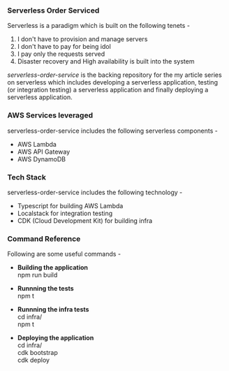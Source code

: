 <h3>Serverless Order Serviced</h3>

Serverless is a paradigm which is built on the following tenets -
1. I don't have to provision and manage servers
2. I don't have to pay for being idol
3. I pay only the requests served
4. Disaster recovery and High availability is built into the system

*serverless-order-service* is the backing repository for the my article series on serverless which includes developing a serverless application, testing (or integration testing) a serverless application and finally deploying a serverless application.

<h3>AWS Services leveraged</h3>

serverless-order-service includes the following serverless components -

- AWS Lambda
- AWS API Gateway
- AWS DynamoDB

<h3>Tech Stack</h3>

serverless-order-service includes the following technology -

- Typescript for building AWS Lambda
- Localstack for integration testing
- CDK (Cloud Development Kit) for building infra

<h3>Command Reference</h3>

Following are some useful commands - 

- **Building the application**
  <br> npm run build </br>

- **Runnning the tests**
  <br> npm t </br>

- **Runnning the infra tests**
  <br> cd infra/ </br>
  npm t

- **Deploying the application**
  <br> cd infra/ </br>
  cdk bootstrap 
  <br> cdk deploy </br>
